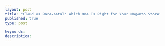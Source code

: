 ```yaml
---
layout: post
title: "Cloud vs Bare-metal: Which One Is Right for Your Magento Store"
published: true
type: post

keywords: 
description:
---
```

	
<!-- Notes: 

How well do cloud solutions like digital ocean and aws compare against bare metal server hosted in data centers?

What is the best choice for a Magento merchant looking to upgrade or setup a new infrastructure?

Which solution is superior? Neither is.

The important conclusion this article should communicate is that each solution is better suited to satisfy different
needs, if scalability is not a concern then you very likely don't need to go into cloud hosting.

-->
